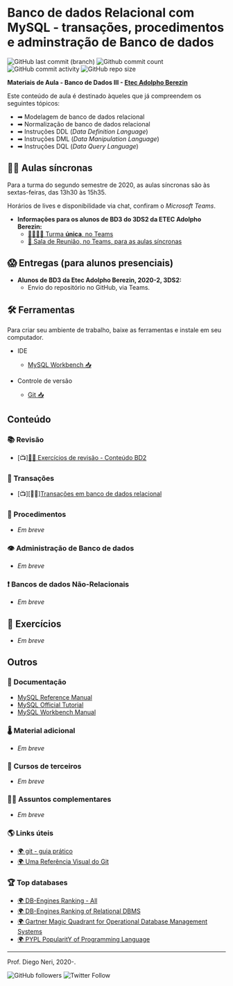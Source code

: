# Banco de dados Relacional com MySQL - transações, procedimentos e adminstração de Banco de dados

![GitHub last commit (branch)](https://img.shields.io/github/last-commit/diegoneri/aulas-banco-dados-3/master?label=%C3%BAltima%20atualiza%C3%A7%C3%A3o)
![Github commit count](https://badgen.net/github/commits/diegoneri/aulas-banco-dados-3)
![GitHub commit activity](https://img.shields.io/github/commit-activity/m/diegoneri/aulas-banco-dados-3?label=commits)
![GitHub repo size](https://img.shields.io/github/repo-size/diegoneri/aulas-banco-dados-3?label=tamanho)

**Materiais de Aula - Banco de Dados III - [Etec Adolpho Berezin](http://eteab.com.br/)**

Este conteúdo de aula é destinado àqueles que já compreendem os seguintes tópicos:

* ➡ Modelagem de banco de dados relacional
* ➡ Normalização de banco de dados relacional
* ➡ Instruções DDL (_Data Definition Language_)
* ➡ Instruções DML (_Data Manipulation Language_)
* ➡ Instruções DQL (_Data Query Language_)

## 👨‍🏫 Aulas síncronas

Para a turma do segundo semestre de 2020, as aulas síncronas são às sextas-feiras, das 13h30 às 15h35.

Horários de lives e disponibilidade via chat, confiram o _Microsoft Teams_.

* **Informações para os alunos de BD3 do 3DS2 da ETEC Adolpho Berezin:**
  * [👨‍👩‍👧‍👦 Turma **única**, no Teams](https://bit.ly/bd3-3DS2-teams)
  * [📡 Sala de Reunião, no Teams, para as aulas síncronas](https://bit.ly/bd3-aula-sinc)

## 😱 Entregas (para alunos presenciais)

* **Alunos de BD3 da Etec Adolpho Berezin, 2020-2, 3DS2:**
  * Envio do repositório no GitHub, via Teams.

## 🛠 Ferramentas

Para criar seu ambiente de trabalho, baixe as ferramentas e instale em seu computador.

* IDE
  * [MySQL Workbench 📥](https://dev.mysql.com/downloads/workbench/)

* Controle de versão
  * [Git 📥](https://git-scm.com/downloads)

## Conteúdo

### 📚 Revisão

* [📺][🐱‍👓 Exercícios de revisão - Conteúdo BD2](exercises/review-dml.md)

### 🐢 Transações

* [📺][👨‍🏫][Transações em banco de dados relacional](content/transacoes.md)

### 🔢 Procedimentos

* _Em breve_

### 👁 Administração de Banco de dados

* _Em breve_

### ❗ Bancos de dados Não-Relacionais

* _Em breve_

## 🥋 Exercícios

* _Em breve_

## Outros

### 📜 Documentação

* [MySQL Reference Manual](https://dev.mysql.com/doc/refman/8.0/en/)
* [MySQL Official Tutorial](<https://dev.mysql.com/doc/refman/8.0/en/tutorial.html>)
* [MySQL Workbench Manual](https://dev.mysql.com/doc/workbench/en/)

### 🌡 Material adicional

* _Em breve_

### 🙊 Cursos de terceiros

* _Em breve_

### 🐱‍🐉 Assuntos complementares

* _Em breve_

### 🌎 Links úteis

* [🌍 git - guia prático](https://rogerdudler.github.io/git-guide/index.pt_BR.html)
* [🌍 Uma Referência Visual do Git](http://marklodato.github.io/visual-git-guide/index-pt.html)

### 🏆 Top databases

* [🌍 DB-Engines Ranking - All](https://db-engines.com/en/ranking)
* [🌍 DB-Engines Ranking of Relational DBMS](https://db-engines.com/en/ranking/relational+dbms)
* [🌍 Gartner Magic Quadrant for Operational Database Management Systems](<https://www.gartner.com/doc/reprints?id=1-1XT9MEFJ&ct=191125&st=sb>)
* [🌍 PYPL PopularitY of Programming Language](https://pypl.github.io/DB.html)

----
Prof. Diego Neri, 2020-.

![GitHub followers](https://img.shields.io/github/followers/diegoneri?label=seguidores&style=social)
![Twitter Follow](https://img.shields.io/twitter/follow/diegoneri?style=social)
